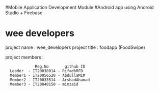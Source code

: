 #Mobile Application Development Module
#Android app using Android Studio + Firebase
# wee developers

project name : wee_developers
project title : foodapp (FoodSwipe)

project members :

                 Reg.No       github ID
      Leader  - IT20038014 - RifadhRFD
      Member1 - IT20056520 - AbdullaMIM
      Member2 - IT20033514 - ArshadAhamad
      Member3 - IT20048150 - mimzaid

